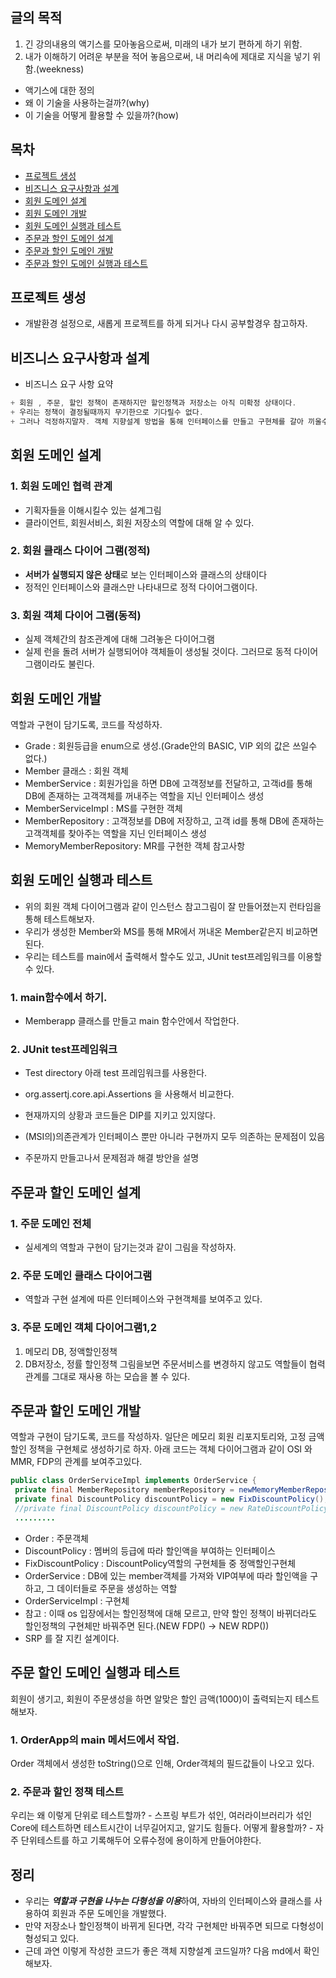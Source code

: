 ## 글의 목적
1. 긴 강의내용의 액기스를 모아놓음으로써, 미래의 내가 보기 편하게 하기 위함.
2. 내가 이해하기 어려운 부분을 적어 놓음으로써, 내 머리속에 제대로 지식을 넣기 위함.(weekness)
+ 액기스에 대한 정의
+ 왜 이 기술을 사용하는걸까?(why)
+ 이 기술을 어떻게 활용할 수 있을까?(how)

## 목차
- [프로젝트 생성](#프로젝트-생성)
- [비즈니스 요구사항과 설계](#비즈니스-요구사항과-설계)
- [회원 도메인 설계](#회원-도메인-설계)
- [회원 도메인 개발](#회원-도메인-개발)
- [회원 도메인 실행과 테스트](#회원-도메인-실행과-테스트)
- [주문과 할인 도메인 설계](#주문과-할인-도메인-설계)
- [주문과 할인 도메인 개발](#주문과-할인-도메인-개발)
- [주문과 할인 도메인 실행과 테스트](#주문과-할인-도메인-실행과-테스트)
## 프로젝트 생성
+ 개발환경 설정으로, 새롭게 프로젝트를 하게 되거나 다시 공부할경우 참고하자.

## 비즈니스 요구사항과 설계
+ 비즈니스 요구 사항 요약
```java
+ 회원 , 주문, 할인 정책이 존재하지만 할인정책과 저장소는 아직 미확정 상태이다.
+ 우리는 정책이 결정될때까지 무기한으로 기다릴수 없다. 
+ 그러나 걱정하지말자. 객체 지향설계 방법을 통해 인터페이스를 만들고 구현체를 갈아 끼울수 있도록 설계하면 된다.
```
## 회원 도메인 설계
### 1. 회원 도메인 협력 관계
  - 기획자들을 이해시킬수 있는 설계그림
  - 클라이언트, 회원서비스, 회원 저장소의 역할에 대해 알 수 있다.
### 2. 회원 클래스 다이어 그램(정적)
  - **서버가 실행되지 않은 상태**로 보는 인터페이스와 클래스의 상태이다
  - 정적인 인터페이스와 클래스만 나타내므로 정적 다이어그램이다.
### 3. 회원 객체 다이어 그램(동적) 
  - 실제 객체간의 참조관계에 대해 그려놓은 다이어그램
  - 실제 런을 돌려 서버가 실행되어야 객체들이 생성될 것이다. 그러므로 동적 다이어그램이라도 불린다.

## 회원 도메인 개발
역할과 구현이 담기도록, 코드를 작성하자.
+ Grade : 회원등급을 enum으로 생성.(Grade안의 BASIC, VIP 외의 값은 쓰일수 없다.)
+ Member 클래스 : 회원 객체 
+ MemberService : 회원가입을 하면 DB에 고객정보를 전달하고, 고객id를 통해 DB에 존재하는 고객객체를 꺼내주는 역할을 지닌 인터페이스 생성
+ MemberServiceImpl : MS를 구현한 객체 
+ MemberRepository : 고객정보를 DB에 저장하고, 고객 id를 통해 DB에 존재하는 고객객체를 찾아주는 역할을 지닌 인터페이스 생성 
+ MemoryMemberRepository: MR를 구현한 객체 참고사항

## 회원 도메인 실행과 테스트
+ 위의 회원 객체 다이어그램과 같이 인스턴스 참고그림이 잘 만들어졌는지 런타임을 통해 테스트해보자.
+ 우리가 생성한 Member와 MS를 통해 MR에서 꺼내온 Member같은지 비교하면된다.
+ 우리는 테스트를 main에서 출력해서 할수도 있고, JUnit test프레임워크를 이용할 수 있다.
### 1. main함수에서 하기.
+ Memberapp 클래스를 만들고 main 함수안에서 작업한다.
### 2. JUnit test프레임워크
+ Test directory 아래 test 프레임워크를 사용한다.
+ org.assertj.core.api.Assertions 을 사용해서 비교한다.

+ 현재까지의 상황과 코드들은 DIP를 지키고 있지않다.
+ (MSI의)의존관계가 인터페이스 뿐만 아니라 구현까지 모두 의존하는 문제점이 있음
+ 주문까지 만들고나서 문제점과 해결 방안을 설명

## 주문과 할인 도메인 설계
### 1. 주문 도메인 전체
  + 실세계의 역할과 구현이 담기는것과 같이 그림을 작성하자.
### 2. 주문 도메인 클래스 다이어그램
  + 역할과 구현 설계에 따른 인터페이스와 구현객체를 보여주고 있다.
### 3. 주문 도메인 객체 다이어그램1,2
1. 메모리 DB, 정액할인정책
2. DB저장소, 정률 할인정책
그림을보면 주문서비스를 변경하지 않고도 역할들이 협력 관계를 그대로 재사용 하는 모습을 볼 수 있다.

## 주문과 할인 도메인 개발
역할과 구현이 담기도록, 코드를 작성하자.
일단은 메모리 회원 리포지토리와, 고정 금액 할인 정책을 구현체로 생성하기로 하자.
아래 코드는 객체 다이어그램과 같이 OSI 와 MMR, FDP의 관계를 보여주고있다.
```java
public class OrderServiceImpl implements OrderService {
 private final MemberRepository memberRepository = newMemoryMemberRepository();
 private final DiscountPolicy discountPolicy = new FixDiscountPolicy();
 //private final DiscountPolicy discountPolicy = new RateDiscountPolicy();
 .........
```
+ Order : 주문객체
+ DiscountPolicy : 멤버의 등급에 따라 할인액을 부여하는 인터페이스
+ FixDiscountPolicy : DiscountPolicy역할의 구현체들 중 정액할인구현체 
+ OrderService : DB에 있는 member객체를 가져와 VIP여부에 따라 할인액을 구하고, 그 데이터들로 주문을 생성하는 역할
+ OrderServiceImpl : 구현체
+ 참고 : 이때 os 입장에서는 할인정책에 대해 모르고, 만약 할인 정책이 바뀌더라도 할인정책의 구현체만 바꿔주면 된다.(NEW FDP() -> NEW RDP())
+ SRP 를 잘 지킨 설계이다.

## 주문 할인 도메인 실행과 테스트
회원이 생기고, 회원이 주문생성을 하면 알맞은 할인 금액(1000)이 출력되는지 테스트 해보자.
### 1. OrderApp의 main 메서드에서 작업.
Order 객체에서 생성한 toString()으로 인해, Order객체의 필드값들이 나오고 있다.
### 2. 주문과 할인 정책 테스트
우리는 왜 이렇게 단위로 테스트할까? - 스프링 부트가 섞인, 여러라이브러리가 섞인 Core에 테스트하면 테스트시간이 너무길어지고, 알기도 힘들다.
어떻게 활용할까? - 자주 단위테스트를 하고 기록해두어 오류수정에 용이하게 만들어야한다.

## 정리
+ 우리는 ***역할과 구현을 나누는 다형성을 이용***하여, 자바의 인터페이스와 클래스를 사용하여 회원과 주문 도메인을 개발했다.
+ 만약 저장소나 할인정책이 바뀌게 된다면, 각각 구현체만 바꿔주면 되므로 다형성이 형성되고 있다.
+ 근데 과연 이렇게 작성한 코드가 좋은 객체 지향설계 코드일까? 다음 md에서 확인해보자.
